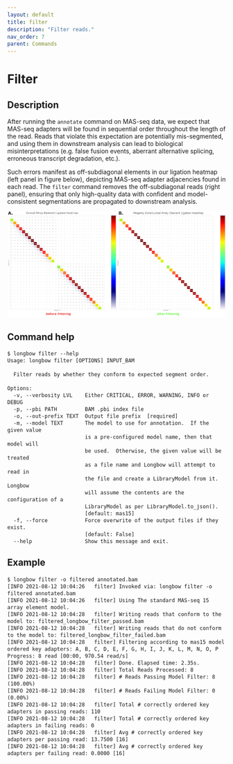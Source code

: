 ```yaml
---
layout: default
title: filter
description: "Filter reads."
nav_order: 7
parent: Commands
---
```


# Filter

## Description

After running the `annotate` command on MAS-seq data, we expect that MAS-seq adapters will be found in sequential order throughout the length of the read. Reads that violate this expectation are potentially mis-segmented, and using them in downstream analysis can lead to biological misinterpretations (e.g. false fusion events, aberrant alternative splicing, erroneous transcript degradation, etc.).

Such errors manifest as off-subdiagonal elements in our ligation heatmap (left panel in figure below), depicting MAS-seq adapter adjacencies found in each read.  The `filter` command removes the off-subdiagonal reads (right panel), ensuring that only high-quality data with confident and model-consistent segmentations are propagated to downstream analysis.

![](../figures/before_after_filter.png)

## Command help

```shell
$ longbow filter --help
Usage: longbow filter [OPTIONS] INPUT_BAM

  Filter reads by whether they conform to expected segment order.

Options:
  -v, --verbosity LVL    Either CRITICAL, ERROR, WARNING, INFO or DEBUG
  -p, --pbi PATH         BAM .pbi index file
  -o, --out-prefix TEXT  Output file prefix  [required]
  -m, --model TEXT       The model to use for annotation.  If the given value
                         is a pre-configured model name, then that model will
                         be used.  Otherwise, the given value will be treated
                         as a file name and Longbow will attempt to read in
                         the file and create a LibraryModel from it.  Longbow
                         will assume the contents are the configuration of a
                         LibraryModel as per LibraryModel.to_json().
                         [default: mas15]
  -f, --force            Force overwrite of the output files if they exist.
                         [default: False]
  --help                 Show this message and exit.
```

## Example

```shell
$ longbow filter -o filtered annotated.bam
[INFO 2021-08-12 10:04:26   filter] Invoked via: longbow filter -o filtered annotated.bam
[INFO 2021-08-12 10:04:26   filter] Using The standard MAS-seq 15 array element model.
[INFO 2021-08-12 10:04:28   filter] Writing reads that conform to the model to: filtered_longbow_filter_passed.bam
[INFO 2021-08-12 10:04:28   filter] Writing reads that do not conform to the model to: filtered_longbow_filter_failed.bam
[INFO 2021-08-12 10:04:28   filter] Filtering according to mas15 model ordered key adapters: A, B, C, D, E, F, G, H, I, J, K, L, M, N, O, P
Progress: 8 read [00:00, 970.54 read/s]
[INFO 2021-08-12 10:04:28   filter] Done. Elapsed time: 2.35s.
[INFO 2021-08-12 10:04:28   filter] Total Reads Processed: 8
[INFO 2021-08-12 10:04:28   filter] # Reads Passing Model Filter: 8 (100.00%)
[INFO 2021-08-12 10:04:28   filter] # Reads Failing Model Filter: 0 (0.00%)
[INFO 2021-08-12 10:04:28   filter] Total # correctly ordered key adapters in passing reads: 110
[INFO 2021-08-12 10:04:28   filter] Total # correctly ordered key adapters in failing reads: 0
[INFO 2021-08-12 10:04:28   filter] Avg # correctly ordered key adapters per passing read: 13.7500 [16]
[INFO 2021-08-12 10:04:28   filter] Avg # correctly ordered key adapters per failing read: 0.0000 [16]
```
